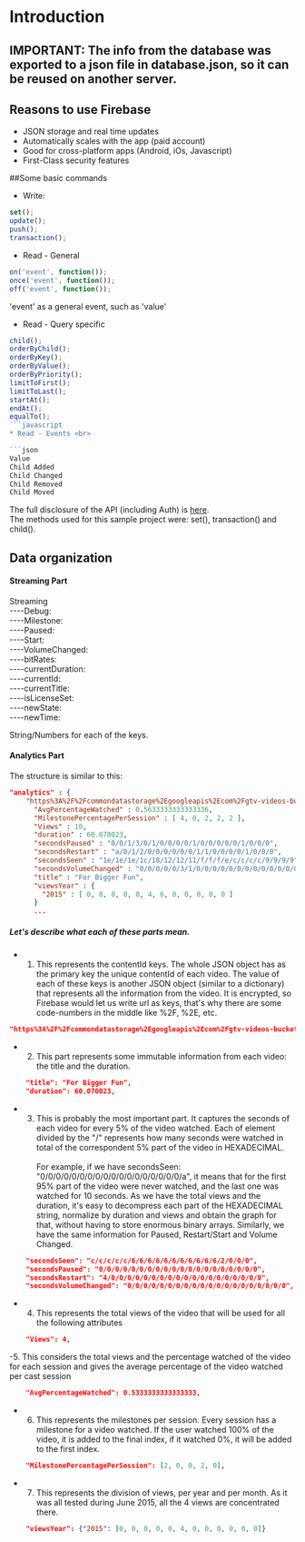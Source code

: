# Introduction
## IMPORTANT: The info from the database was exported to a json file in database.json, so it can be reused on another server.
## Reasons to use Firebase
* JSON storage and real time updates
* Automatically scales with the app (paid account)
* Good for cross-platform apps (Android, iOs, Javascript)
* First-Class security features


##Some basic commands<br>

* Write:
```javascript
set();
update(); 
push();
transaction();
```

* Read - General<br>
```javascript
on('event', function());
once('event', function());
off('event', function());
```

'event' as a general event, such as 'value'<br>
* Read - Query specific <br>
```javascript
child();
orderByChild();
orderByKey();
orderByValue();
orderByPriority();
limitToFirst();
limitToLast(); 
startAt();
endAt();
equalTo();
```javascript
* Read - Events <br>

```json
Value
Child Added
Child Changed
Child Removed
Child Moved
```

The full disclosure of the API (including Auth) is [here](https://www.firebase.com/docs/web/api/). <br>
The methods used for this sample project were: set(), transaction() and child().

## Data organization

#### Streaming Part
Streaming <br>
----Debug: <br>
----Milestone: <br>
----Paused: <br>
----Start: <br>
----VolumeChanged: <br>
----bitRates: <br>
----currentDuration: <br> 
----currentId: <br>
----currentTitle: <br>
----isLicenseSet: <br>
----newState: <br>
----newTime: <br>

String/Numbers for each of the keys. <br>

#### Analytics Part

The structure is similar to this:

```json
"analytics" : {
    "https%3A%2F%2Fcommondatastorage%2Egoogleapis%2Ecom%2Fgtv-videos-bucket%2Fsample%2FForBiggerFun%2Emp4" : {
      "AvgPercentageWatched" : 0.5633333333333336,
      "MilestonePercentagePerSession" : [ 4, 0, 2, 2, 2 ],
      "Views" : 10,
      "duration" : 60.070023,
      "secondsPaused" : "0/0/1/3/0/1/0/0/0/0/1/0/0/0/0/0/1/0/0/0",
      "secondsRestart" : "a/0/1/2/0/0/0/0/0/0/1/1/0/0/0/0/1/0/0/0",
      "secondsSeen" : "1e/1e/1e/1c/18/12/12/11/f/f/f/e/c/c/c/c/9/9/9/9",
      "secondsVolumeChanged" : "0/0/0/0/0/3/1/0/0/0/0/0/0/0/0/0/0/0/0/0",
      "title" : "For Bigger Fun",
      "viewsYear" : {
        "2015" : [ 0, 0, 0, 0, 0, 4, 6, 0, 0, 0, 0, 0 ]
      }
      ...
```

<h5>Let's describe what each of these parts mean.</h5> 

* 1. This represents the contentId keys. The whole JSON object has as the primary key the unique contentId of each video. The value of each of these keys is another JSON object (similar to a dictionary) that represents all the information from the video. It is encrypted, so Firebase would let us write url as keys, that's why there are some code-numbers in the middle like %2F, %2E, etc.

```json
"https%3A%2F%2Fcommondatastorage%2Egoogleapis%2Ecom%2Fgtv-videos-bucket%2Fsample%2FForBiggerFun%2Emp4"
```
* 2. This part represents some immutable information from each video: the title and the duration. 
```json
    "title": "For Bigger Fun",
    "duration": 60.070023,
```
* 3. This is probably the most important part. It captures the seconds of each video for every 5% of the video watched. Each of element divided by the "/" represents how many seconds were watched in total of the correspondent 5% part of the video in HEXADECIMAL. <br><br>For example, if we have secondsSeen: "0/0/0/0/0/0/0/0/0/0/0/0/0/0/0/0/0/0/a", it means that for the first 95% part of the video were never watched, and the last one was watched for 10 seconds. As we have the total views and the duration, it's easy to decompress each part of the HEXADECIMAL string, normalize by duration and views and obtain the graph for that, without having to store enormous binary arrays. Similarly, we have the same information for Paused, Restart/Start and Volume Changed.  
```json
    "secondsSeen": "c/c/c/c/c/6/6/6/6/6/6/6/6/6/6/6/2/0/0/0",
    "secondsPaused": "0/0/0/0/0/0/0/0/0/0/0/0/0/0/0/0/0/0/0/0",
    "secondsRestart": "4/0/0/0/0/0/0/0/0/0/0/0/0/0/0/0/0/0/0/0",
    "secondsVolumeChanged": "0/0/0/0/0/0/0/0/0/0/0/0/0/0/0/0/0/0/0/0",
```
* 4. This represents the total views of the video that will be used for all the following attributes
```json
    "Views": 4,
```
-5. This considers the total views and the percentage watched of the video for each session and gives the average percentage of the video watched per cast session
```json
    "AvgPercentageWatched": 0.5333333333333333,
```
* 6. This represents the milestones per session. Every session has a milestone for a video watched. If the user watched 100% of the video, it is added to the final index, if it watched 0%, it will be added to the first index. 
```json
    "MilestonePercentagePerSession": [2, 0, 0, 2, 0],
```
* 7. This represents the division of views, per year and per month. As it was all tested during June 2015, all the 4 views are concentrated there.
```json
    "viewsYear": {"2015": [0, 0, 0, 0, 0, 4, 0, 0, 0, 0, 0, 0]}
```


